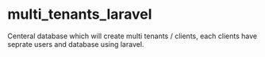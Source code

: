# multi_tenants_laravel
Centeral database which will create multi tenants / clients, each clients have seprate users and database using laravel.
